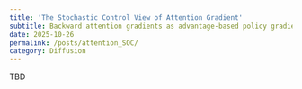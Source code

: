 ```yaml
---
title: 'The Stochastic Control View of Attention Gradient'
subtitle: Backward attention gradients as advantage-based policy gradients
date: 2025-10-26
permalink: /posts/attention_SOC/
category: Diffusion
---
```


TBD
